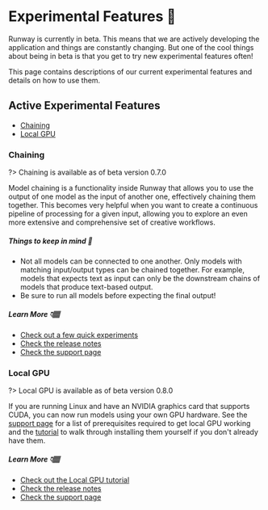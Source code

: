 # Experimental Features 🧪

Runway is currently in beta. This means that we are actively developing the application and things are constantly changing. But one of the cool things about being in beta is that you get to try new experimental features often!

This page contains descriptions of our current experimental features and details on how to use them.

## Active Experimental Features

- [Chaining](#chaining)
- [Local GPU](#local-gpu)

### Chaining

?> Chaining is available as of beta version 0.7.0

Model chaining is a functionality inside Runway that allows you to use the output of one model as the input of another one, effectively chaining them together. This becomes very helpful when you want to create a continuous pipeline of processing for a given input, allowing you to explore an even more extensive and comprehensive set of creative workflows.

##### Things to keep in mind 🧠

- Not all models can be connected to one another. Only models with matching input/output types can be chained together. For example, models that expects text as input can only be the downstream chains of models that produce text-based output.
- Be sure to run all models before expecting the final output!

##### Learn More 👇🏽

- [Check out a few quick experiments](https://docs.runwayml.com/#/how-to/chaining-models-together)
- [Check the release notes](https://runwayml.com/release-notes)
- [Check the support page](https://support.runwayml.com/en/articles/3140662-understanding-how-chaining-works)

### Local GPU

?> Local GPU is available as of beta version 0.8.0

If you are running Linux and have an NVIDIA graphics card that supports CUDA, you can now run models using your own GPU hardware. See the [support page](#) for a list of prerequisites required to get local GPU working and the [tutorial](https://docs.runwayml.com/#/how-to/local-gpu) to walk through installing them yourself if you don't already have them.

##### Learn More 👇🏽

- [Check out the Local GPU tutorial](https://docs.runwayml.com/#/how-to/local-gpu)
- [Check the release notes](https://runwayml.com/release-notes)
- [Check the support page](#)
